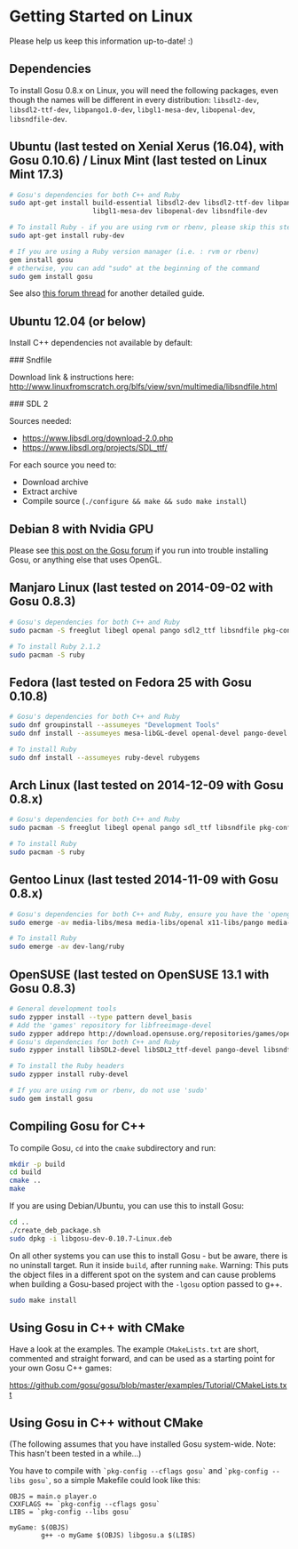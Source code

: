 # Getting Started on Linux

Please help us keep this information up-to-date! :)

## Dependencies

To install Gosu 0.8.x on Linux, you will need the following packages, even though the names will be different in every distribution: `libsdl2-dev`, `libsdl2-ttf-dev`, `libpango1.0-dev`, `libgl1-mesa-dev`, `libopenal-dev`, `libsndfile-dev`.

## Ubuntu (last tested on Xenial Xerus (16.04), with Gosu 0.10.6) / Linux Mint (last tested on Linux Mint 17.3)

```bash
# Gosu's dependencies for both C++ and Ruby
sudo apt-get install build-essential libsdl2-dev libsdl2-ttf-dev libpango1.0-dev \
                     libgl1-mesa-dev libopenal-dev libsndfile-dev

# To install Ruby - if you are using rvm or rbenv, please skip this step
sudo apt-get install ruby-dev

# If you are using a Ruby version manager (i.e. : rvm or rbenv)
gem install gosu
# otherwise, you can add "sudo" at the beginning of the command
sudo gem install gosu

```

See also [this forum thread](http://www.libgosu.org/cgi-bin/mwf/topic_show.pl?tid=1137) for another detailed guide.

## Ubuntu 12.04 (or below)

Install C++ dependencies not available by default:

### Sndfile

Download link & instructions here: http://www.linuxfromscratch.org/blfs/view/svn/multimedia/libsndfile.html

### SDL 2

Sources needed:
+ https://www.libsdl.org/download-2.0.php
+ https://www.libsdl.org/projects/SDL_ttf/

For each source you need to:
+ Download archive
+ Extract archive
+ Compile source (```./configure && make && sudo make install```)

## Debian 8 with Nvidia GPU

Please see [this post on the Gosu forum](https://www.libgosu.org/cgi-bin/mwf/topic_show.pl?pid=8476#pid8476) if you run into trouble installing Gosu, or anything else that uses OpenGL.

## Manjaro Linux (last tested on 2014-09-02 with Gosu 0.8.3)

```bash
# Gosu's dependencies for both C++ and Ruby
sudo pacman -S freeglut libegl openal pango sdl2_ttf libsndfile pkg-config

# To install Ruby 2.1.2
sudo pacman -S ruby
```

## Fedora (last tested on Fedora 25 with Gosu 0.10.8)

```bash
# Gosu's dependencies for both C++ and Ruby
sudo dnf groupinstall --assumeyes "Development Tools"
sudo dnf install --assumeyes mesa-libGL-devel openal-devel pango-devel SDL2_ttf-devel libsndfile-devel gcc-c++ redhat-rpm-config

# To install Ruby
sudo dnf install --assumeyes ruby-devel rubygems
```

## Arch Linux (last tested on 2014-12-09 with Gosu 0.8.x)

```bash
# Gosu's dependencies for both C++ and Ruby
sudo pacman -S freeglut libegl openal pango sdl_ttf libsndfile pkg-config sdl2_ttf sdl2

# To install Ruby
sudo pacman -S ruby
```

## Gentoo Linux (last tested 2014-11-09 with Gosu 0.8.x)

```bash
# Gosu's dependencies for both C++ and Ruby, ensure you have the 'opengl' USE Flag set globally or at least for media-libs/libsdl2.
sudo emerge -av media-libs/mesa media-libs/openal x11-libs/pango media-libs/sdl2-ttf media-libs/libsndfile

# To install Ruby
sudo emerge -av dev-lang/ruby
```

## OpenSUSE (last tested on OpenSUSE 13.1 with Gosu 0.8.3)

```bash
# General development tools
sudo zypper install --type pattern devel_basis
# Add the 'games' repository for libfreeimage-devel
sudo zypper addrepo http://download.opensuse.org/repositories/games/openSUSE_12.1/ opensuse-games
# Gosu's dependencies for both C++ and Ruby
sudo zypper install libSDL2-devel libSDL2_ttf-devel pango-devel libsndfile-devel openal-soft-devel

# To install the Ruby headers
sudo zypper install ruby-devel

# If you are using rvm or rbenv, do not use 'sudo'
sudo gem install gosu
```

## Compiling Gosu for C++

To compile Gosu, `cd` into the `cmake` subdirectory and run:

```bash
mkdir -p build
cd build
cmake ..
make
```

If you are using Debian/Ubuntu, you can use this to install Gosu:

```bash
cd ..
./create_deb_package.sh
sudo dpkg -i libgosu-dev-0.10.7-Linux.deb
```
On all other systems you can use this to install Gosu - but be aware, there is no uninstall target. Run it inside `build`, after running `make`.  Warning:  This puts the object files in a different spot on the system and can cause problems when building a Gosu-based project with the `-lgosu` option passed to g++.

```bash
sudo make install
```

## Using Gosu in C++ with CMake

Have a look at the examples. The example `CMakeLists.txt` are short, commented and straight forward, and can be used as a starting point for your own Gosu C++ games:

https://github.com/gosu/gosu/blob/master/examples/Tutorial/CMakeLists.txt

## Using Gosu in C++ without CMake

(The following assumes that you have installed Gosu system-wide. Note: This hasn't been tested in a while...)

You have to compile with `` `pkg-config --cflags gosu` `` and `` `pkg-config --libs gosu` ``, so a simple Makefile could look like this:

```make
OBJS = main.o player.o
CXXFLAGS += `pkg-config --cflags gosu`
LIBS = `pkg-config --libs gosu`

myGame: $(OBJS)
        g++ -o myGame $(OBJS) libgosu.a $(LIBS)
```